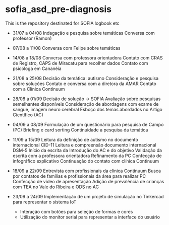 # sofia_asd_pre-diagnosis
This is the repository destinated for SOFIA logbook etc

- 31/07 a 04/08
  Indagação e pesquisa sobre temáticas
  Conversa com professor (Ramon)

- 07/08 a 11/08
  Conversa com Felipe sobre temáticas
 
- 14/08 a 18/08
  Conversa com professora orientadora
  Contato com CRAS de Registro, CAPS de Miracatu para recolher dados
  Contato com psicóloga em Cananéia

- 21/08 a 25/08
  Decisão da temática: autismo
  Consideração e pesquisa sobre soluções
  Contato e conversa com a diretora da AMAR
  Contato com a Clínica Continuum

- 28/08 a 01/09
  Decisão de solução -> SOFIA
  Avaliação sobre pesquisas semelhantes disponíveis
  Consideração de abordagens com exame de sangue, imagem neuro cerebral
  Esboço dos temas abordados no Artigo Científico (AC)

- 04/09 a 08/09
  Formulação de um questionário para pesquisa de Campo (PC)
  Briefing e card sorting
  Continuidade a pesquisa da temática

- 11/09 a 15/09
  Leitura da definição de autismo no documento internacional CID-11
  Leitura e compreensão documento internacional DSM-5
  Início da escrita da Introdução do AC e do objetivo
  Validação da escrita com a professora orientadora
  Refinamento da PC
  Confecção de infográfico explicativo
  Continuação do contato com clínica Continuum

- 18/09 a 22/09
  Entrevista com profissionais da clínica Continuum
  Busca por contatos de famílias e profissionais da área para realizar PC
  Confecção de vídeo de apresentação
  Adição de prevalência de crianças com TEA no Vale do Ribeira e ODS no AC

- 23/09 a 24/09
  Implementação de um projeto de simulação no Tinkercad para representar o sistema IoT
  - Interação com botões para seleção de formas e cores
  - Utilização do monitor serial para representar a interface do usuário
